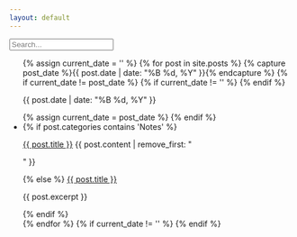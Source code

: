 ```yaml
---
layout: default
---
```


<div class="searchInput">
  <input type="text" id="search-input" placeholder="Search...">
    <p id="p-result-count" style="margin-top: 0px;"><span id="result-count"></span></p>
    <div class="resultBox">
      <!-- here list are inserted from javascript -->
  </div>
</div>

<ul id="post-list">
  {% assign current_date = '' %}
  {% for post in site.posts %}
    {% capture post_date %}{{ post.date | date: "%B %d, %Y" }}{% endcapture %}
    {% if current_date != post_date %}
      {% if current_date != '' %}
      {% endif %}
      <div class="date-separator"><p>{{ post.date | date: "%B %d, %Y" }}</p></div>
    {% assign current_date = post_date %}
    {% endif %}
    <li class="post-item">
      {% if post.categories contains 'Notes' %}
       <p><a class="title" href="{{ site.baseurl }}{{ post.url | xml_escape }}">{{ post.title }}</a> {{ post.content | remove_first: "<p>" }}</p>
      {% else %}
       <a class="title" href="{{ site.baseurl }}{{ post.url | xml_escape }}">{{ post.title }}</a>
        <p>{{ post.excerpt }}</p>
      {% endif %}
    </li>
  {% endfor %}
  {% if current_date != '' %}
  {% endif %}
</ul>


<script>
document.addEventListener("DOMContentLoaded", function() {
  const searchInput = document.getElementById("search-input");
  const postItems = document.querySelectorAll(".post-item");

  searchInput.addEventListener("input", function() {
    const searchTerm = searchInput.value.toLowerCase();

    postItems.forEach(function(postItem) {
      const postTitle = postItem.querySelector(".title").innerText.toLowerCase();
      const postContent = postItem.querySelector("p").innerText.toLowerCase();

      if (postTitle.includes(searchTerm) || postContent.includes(searchTerm)) {
        postItem.style.display = "block"; // Show the post
      } else {
        postItem.style.display = "none"; // Hide the post
      }
    });
  });
});
</script>
<script src="/js/suggest.js"></script>
